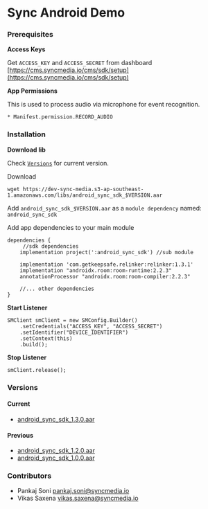 # Sync Android Demo

### Prerequisites

__Access Keys__

Get `ACCESS_KEY` and `ACCESS_SECRET` from dashboard [https://cms.syncmedia.io/cms/sdk/setup](https://cms.syncmedia.io/cms/sdk/setup)

__App Permissions__

This is used to process audio via microphone for event recognition.

```
* Manifest.permission.RECORD_AUDIO
```

### Installation

__Download lib__


Check [`Versions`](https://code.syncmedia.io/external/android_offline_creative_demo#versions) for current version.

Download

```
wget https://dev-sync-media.s3-ap-southeast-1.amazonaws.com/libs/android_sync_sdk_$VERSION.aar
```

Add `android_sync_sdk_$VERSION.aar` as a `module dependency` named: `android_sync_sdk`

Add app dependencies to your main module

```
dependencies {
     //sdk dependencies
    implementation project(':android_sync_sdk') //sub module
     
    implementation 'com.getkeepsafe.relinker:relinker:1.3.1'
    implementation "androidx.room:room-runtime:2.2.3"
    annotationProcessor "androidx.room:room-compiler:2.2.3"
    
	//... other dependencies
}
```

__Start Listener__

```
SMClient smClient = new SMConfig.Builder()
	.setCredentials("ACCESS_KEY", "ACCESS_SECRET")
	.setIdentifier("DEVICE_IDENTIFIER")
	.setContext(this)
	.build();
```

__Stop Listener__

```
smClient.release();
```

### Versions

#### Current

* [android\_sync\_sdk\_1.3.0.aar](https://dev-sync-media.s3-ap-southeast-1.amazonaws.com/libs/android_sync_sdk_1.3.0.aar)

#### Previous

* [android\_sync\_sdk\_1.2.0.aar](https://dev-sync-media.s3-ap-southeast-1.amazonaws.com/libs/android_sync_sdk_1.2.0.aar)
* [android\_sync\_sdk\_1.0.0.aar](https://dev-sync-media.s3-ap-southeast-1.amazonaws.com/libs/android_sync_sdk_1.0.0.aar)

### Contributors

* Pankaj Soni <pankaj.soni@syncmedia.io>
* Vikas Saxena <vikas.saxena@syncmedia.io>